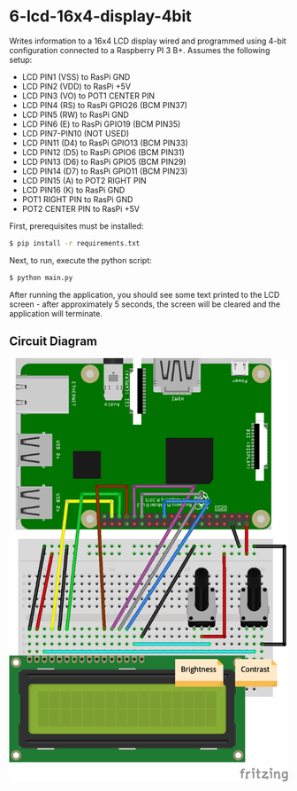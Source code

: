 # 6-lcd-16x4-display-4bit

Writes information to a 16x4 LCD display wired and programmed using 4-bit configuration connected
to a Raspberry PI 3 B+. Assumes the following setup:

- LCD PIN1 (VSS) to RasPi GND
- LCD PIN2 (VDD) to RasPi +5V
- LCD PIN3 (VO) to POT1 CENTER PIN
- LCD PIN4 (RS) to RasPi GPIO26 (BCM PIN37)
- LCD PIN5 (RW) to RasPi GND
- LCD PIN6 (E) to RasPi GPIO19 (BCM PIN35)
- LCD PIN7-PIN10 (NOT USED)
- LCD PIN11 (D4) to RasPi GPIO13 (BCM PIN33)
- LCD PIN12 (D5) to RasPi GPIO6 (BCM PIN31)
- LCD PIN13 (D6) to RasPi GPIO5 (BCM PIN29)
- LCD PIN14 (D7) to RasPi GPIO11 (BCM PIN23)
- LCD PIN15 (A) to POT2 RIGHT PIN
- LCD PIN16 (K) to RasPi GND
- POT1 RIGHT PIN to RasPi GND
- POT2 CENTER PIN to RasPi +5V

First, prerequisites must be installed:

```bash
$ pip install -r requirements.txt
```

Next, to run, execute the python script:

```bash
$ python main.py
```

After running the application, you should see some text printed to the LCD screen - after
approximately 5 seconds, the screen will be cleared and the application will terminate.

## Circuit Diagram

![Circuit](img/16x2-lcd.png "Circuit")

